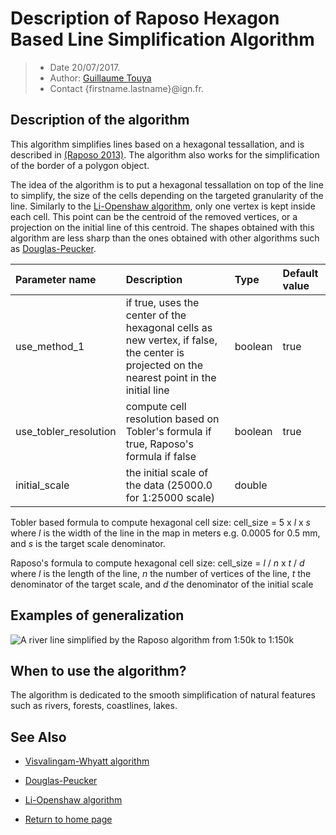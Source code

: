 # Description of Raposo Hexagon Based Line Simplification Algorithm

> - Date 20/07/2017.
> - Author: [Guillaume Touya][1]
> - Contact {firstname.lastname}@ign.fr.



Description of the algorithm
-------------
This algorithm simplifies lines based on a hexagonal tessallation, and is described in [(Raposo 2013)][5].
The algorithm also works for the simplification of the border of a polygon object.

The idea of the algorithm is to put a hexagonal tessallation on top of the line to simplify, the size of the cells depending on the targeted granularity of the line.
Similarly to the [Li-Openshaw algorithm][4], only one vertex is kept inside each cell. This point can be the centroid of the removed vertices, or a projection on the initial line of this centroid.
The shapes obtained with this algorithm are less sharp than the ones obtained with other algorithms such as [Douglas-Peucker][3].


| Parameter name        | Description         				| Type 							| Default value			|
|:----------------------|:----------------------------------|:------------------------------|:--------------------------------------------------|
| use_method_1   | if true, uses the center of the hexagonal cells as new vertex, if false, the center is projected on the nearest point in the initial line |  boolean | true 	|
| use_tobler_resolution   | compute cell resolution based on Tobler's formula if true, Raposo's formula if false |  boolean |  true	|
| initial_scale   | the initial scale of the data (25000.0 for 1:25000 scale) |  double |  	|

Tobler based formula to compute hexagonal cell size: cell_size = 5 x *l* x *s*  where *l* is the width of the line in the map in meters e.g. 0.0005 for 0.5 mm, and *s* is the target scale denominator.

Raposo's formula to compute hexagonal cell size: cell_size = *l* / *n* x *t* / *d* where *l* is the length of the line, *n* the number of vertices of the line, *t* the denominator of the target scale, and *d* the denominator of the initial scale

Examples of generalization
-------------
![A river line simplified by the Raposo algorithm from 1:50k to 1:150k](/images/raposo_hydro_150k.png)


When to use the algorithm?
-------------
The algorithm is dedicated to the smooth simplification of natural features such as rivers, forests, coastlines, lakes.


See Also
-------------
- [Visvalingam-Whyatt algorithm][2]
- [Douglas-Peucker][3]
- [Li-Openshaw algorithm][4]

- [Return to home page][6]


[1]: https://umrlastig.github.io/guillaume-touya/
[2]: /visvalingam.md
[3]: /douglas_peucker.md
[4]: /li_openshaw.md
[5]: http://dx.doi.org/10.1080/15230406.2013.803707
[6]: https://ignf.github.io/CartAGen

